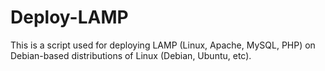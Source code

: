 # Deploy-LAMP
This is a script used for deploying LAMP (Linux, Apache, MySQL, PHP) on Debian-based distributions of Linux (Debian, Ubuntu, etc). 
